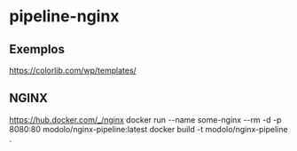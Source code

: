 # pipeline-nginx

## Exemplos 
https://colorlib.com/wp/templates/

## NGINX
https://hub.docker.com/_/nginx
docker run --name some-nginx --rm -d -p 8080:80 modolo/nginx-pipeline:latest
docker build -t modolo/nginx-pipeline .
